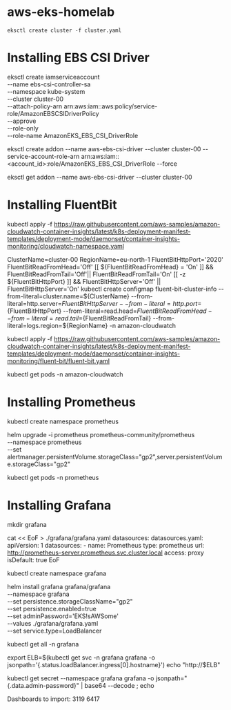 # aws-eks-homelab
```
eksctl create cluster -f cluster.yaml
```

# Installing EBS CSI Driver

eksctl create iamserviceaccount \
  --name ebs-csi-controller-sa \
  --namespace kube-system \
  --cluster cluster-00 \
  --attach-policy-arn arn:aws:iam::aws:policy/service-role/AmazonEBSCSIDriverPolicy \
  --approve \
  --role-only \
  --role-name AmazonEKS_EBS_CSI_DriverRole


eksctl create addon --name aws-ebs-csi-driver --cluster cluster-00 --service-account-role-arn arn:aws:iam::<account_id>:role/AmazonEKS_EBS_CSI_DriverRole --force

eksctl get addon --name aws-ebs-csi-driver --cluster cluster-00

# Installing FluentBit

kubectl apply -f https://raw.githubusercontent.com/aws-samples/amazon-cloudwatch-container-insights/latest/k8s-deployment-manifest-templates/deployment-mode/daemonset/container-insights-monitoring/cloudwatch-namespace.yaml

ClusterName=cluster-00
RegionName=eu-north-1
FluentBitHttpPort='2020'
FluentBitReadFromHead='Off'
[[ ${FluentBitReadFromHead} = 'On' ]] && FluentBitReadFromTail='Off'|| FluentBitReadFromTail='On'
[[ -z ${FluentBitHttpPort} ]] && FluentBitHttpServer='Off' || FluentBitHttpServer='On'
kubectl create configmap fluent-bit-cluster-info --from-literal=cluster.name=${ClusterName} --from-literal=http.server=${FluentBitHttpServer} --from-literal=http.port=${FluentBitHttpPort} --from-literal=read.head=${FluentBitReadFromHead} --from-literal=read.tail=${FluentBitReadFromTail} --from-literal=logs.region=${RegionName} -n amazon-cloudwatch

kubectl apply -f https://raw.githubusercontent.com/aws-samples/amazon-cloudwatch-container-insights/latest/k8s-deployment-manifest-templates/deployment-mode/daemonset/container-insights-monitoring/fluent-bit/fluent-bit.yaml

kubectl get pods -n amazon-cloudwatch

# Installing Prometheus

kubectl create namespace prometheus

helm upgrade -i prometheus prometheus-community/prometheus \
    --namespace prometheus \
    --set alertmanager.persistentVolume.storageClass="gp2",server.persistentVolume.storageClass="gp2"

kubectl get pods -n prometheus

# Installing Grafana

mkdir grafana

cat << EoF > ./grafana/grafana.yaml
datasources:
  datasources.yaml:
    apiVersion: 1
    datasources:
    - name: Prometheus
      type: prometheus
      url: http://prometheus-server.prometheus.svc.cluster.local
      access: proxy
      isDefault: true
EoF


kubectl create namespace grafana

helm install grafana grafana/grafana \
    --namespace grafana \
    --set persistence.storageClassName="gp2" \
    --set persistence.enabled=true \
    --set adminPassword='EKS!sAWSome' \
    --values ./grafana/grafana.yaml \
    --set service.type=LoadBalancer
    
kubectl get all -n grafana
    
export ELB=$(kubectl get svc -n grafana grafana -o jsonpath='{.status.loadBalancer.ingress[0].hostname}')
echo "http://$ELB"

kubectl get secret --namespace grafana grafana -o jsonpath="{.data.admin-password}" | base64 --decode ; echo

Dashboards to import:
3119
6417